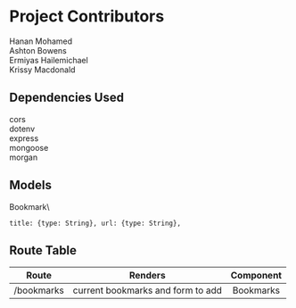 # Project Contributors

Hanan Mohamed\
Ashton Bowens\
Ermiyas Hailemichael\
Krissy Macdonald

## Dependencies Used

cors\
dotenv\
express\
mongoose\
morgan

## Models

Bookmark\

``title: {type: String},
url: {type: String},``


## Route Table

| Route | Renders | Component |
| :---: | :-----: | :-------: |
| /bookmarks | current bookmarks and form to add | Bookmarks |

